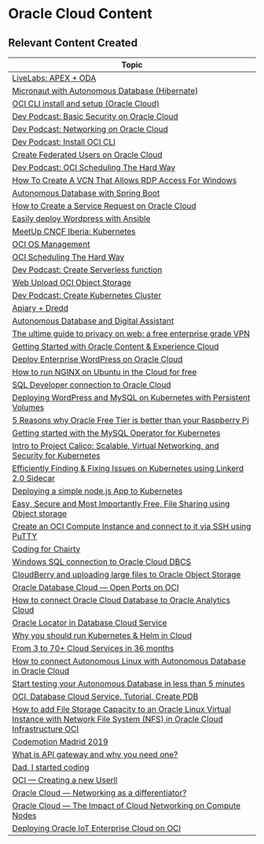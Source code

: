 # Oracle Cloud Content

## Relevant Content Created

| Topic                                                                                                                                                                                                                                                                                       |
| ------------------------------------------------------------------------------------------------------------------------------------------------------------------------------------------------------------------------------------------------------------------------------------------- |
| [LiveLabs: APEX + ODA](https://apexapps.oracle.com/pls/apex/dbpm/r/livelabs/view-workshop?wid=685)                                                                                                                                                                                          |
| [Micronaut with Autonomous Database (Hibernate)](https://github.com/vmleon/micronaut-ucp-atp)                                                                                                                                                                                               |
| [OCI CLI install and setup (Oracle Cloud)](https://youtu.be/0M8t1cKcPDU)                                                                                                                                                                                                                    |
| [Dev Podcast: Basic Security on Oracle Cloud](https://youtu.be/AkS16-8lGok)                                                                                                                                                                                                                 |
| [Dev Podcast: Networking on Oracle Cloud](https://youtu.be/_8JoT0-E1Bo)                                                                                                                                                                                                                     |
| [Dev Podcast: Install OCI CLI](https://youtu.be/jbCfGkgcof0)                                                                                                                                                                                                                                |
| [Create Federated Users on Oracle Cloud](https://youtu.be/17H20JJX5y0)                                                                                                                                                                                                                      |
| [Dev Podcast: OCI Scheduling The Hard Way](https://youtu.be/YbELWgGJNp0)                                                                                                                                                                                                                    |
| [How To Create A VCN That Allows RDP Access For Windows](https://youtu.be/6w8YOLqKTF0)                                                                                                                                                                                                      |
| [Autonomous Database with Spring Boot](https://github.com/vmleon/adbclient-java)                                                                                                                                                                                                            |
| [How to Create a Service Request on Oracle Cloud](https://youtu.be/ihqi2omenyQ)                                                                                                                                                                                                             |
| [Easily deploy Wordpress with Ansible](https://youtu.be/Ox9Bm0mXWwY)                                                                                                                                                                                                                        |
| [MeetUp CNCF Iberia: Kubernetes](http://bit.ly/cloudnativetalkskad)                                                                                                                                                                                                                         |
| [OCI OS Management](https://github.com/vmleon/oci-os-management)                                                                                                                                                                                                                            |
| [OCI Scheduling The Hard Way](https://github.com/vmleon/oci-scheduling-the-hard-way)                                                                                                                                                                                                        |
| [Dev Podcast: Create Serverless function](https://youtu.be/TdQ6BL58Zfk)                                                                                                                                                                                                                     |
| [Web Upload OCI Object Storage](https://github.com/vmleon/web-oci-os)                                                                                                                                                                                                                       |
| [Dev Podcast: Create Kubernetes Cluster](https://youtu.be/0Xtv61Rvh3E)                                                                                                                                                                                                                      |
| [Apiary + Dredd](https://github.com/vmleon/hello-apiary)                                                                                                                                                                                                                                    |
| [Autonomous Database and Digital Assistant](https://github.com/vmleon/oracle-atp-da)                                                                                                                                                                                                        |
| [The ultime guide to privacy on web: a free enterprise grade VPN](https://medium.com/@roberto.di.bella/the-ultime-guide-to-privacy-on-web-a-free-enterprise-grade-vpn-89c083570003)                                                                                                         |
| [Getting Started with Oracle Content & Experience Cloud](https://medium.com/@roberto.di.bella/getting-started-with-oracle-content-experience-cloud-1a26f0fec8a3)                                                                                                                            |
| [Deploy Enterprise WordPress on Oracle Cloud](https://medium.com/@roberto.di.bella/deploy-enterprise-wordpress-on-oci-8e6c3d0977ec)                                                                                                                                                         |
| [How to run NGINX on Ubuntu in the Cloud for free](https://medium.com/@vmleon/how-to-run-nginx-on-ubuntu-in-the-cloud-for-free-1b34d7269418)                                                                                                                                                |
| [SQL Developer connection to Oracle Cloud](https://medium.com/@fathi.ria/sql-developer-connection-to-oracle-cloud-d6bb58507eae)                                                                                                                                                             |
| [Deploying WordPress and MySQL on Kubernetes with Persistent Volumes](https://medium.com/faun/deploying-wordpress-and-mysql-on-kubernetes-with-persistent-volumes-1a999607269f)                                                                                                             |
| [5 Reasons why Oracle Free Tier is better than your Raspberry Pi](https://medium.com/@roberto.di.bella/5-reasons-why-oracle-free-tier-is-better-than-your-raspberry-pie-277ac8cb37e3)                                                                                                       |
| [Getting started with the MySQL Operator for Kubernetes](https://medium.com/oracledevs/getting-started-with-the-mysql-operator-for-kubernetes-8df48591f592)                                                                                                                                 |
| [Intro to Project Calico: Scalable, Virtual Networking, and Security for Kubernetes](https://medium.com/faun/intro-to-project-calico-scalable-virtual-networking-and-security-for-kubernetes-d63f77d41f52)                                                                                  |
| [Efficiently Finding & Fixing Issues on Kubernetes using Linkerd 2.0 Sidecar](https://medium.com/swlh/efficiently-finding-fixing-issues-on-kubernetes-using-linkerd-2-0-sidecar-8817973a39bc)                                                                                               |
| [Deploying a simple node.js App to Kubernetes](https://medium.com/oracledevs/deploying-a-simple-node-js-app-to-kubernetes-56b313b99061)                                                                                                                                                     |
| [Easy, Secure and Most Importantly Free, File Sharing using Object storage](https://medium.com/@brianbmathews/easy-secure-and-most-importantly-free-file-sharing-using-object-storage-3708d8d979ce)                                                                                         |
| [Create an OCI Compute Instance and connect to it via SSH using PuTTY](https://medium.com/@roberto.di.bella/create-an-oci-compute-instance-and-connect-to-it-via-ssh-using-putty-1a445109045b)                                                                                              |
| [Coding for Chairty](https://medium.com/coding-for-chairty)                                                                                                                                                                                                                                 |
| [Windows SQL connection to Oracle Cloud DBCS](https://medium.com/@fathi.ria/windows-sql-connection-to-oracle-cloud-dbcs-f164f51f1bf4)                                                                                                                                                       |
| [CloudBerry and uploading large files to Oracle Object Storage](https://medium.com/@fathi.ria/uploading-large-files-to-oracle-object-storage-5adbbf742ee9)                                                                                                                                  |
| [Oracle Database Cloud — Open Ports on OCI](https://medium.com/@fathi.ria/oracle-database-cloud-open-ports-on-oci-1af24f4eb9f2)                                                                                                                                                             |
| [How to connect Oracle Cloud Database to Oracle Analytics Cloud](https://medium.com/@artyom.polyakov/how-to-connect-oracle-cloud-database-to-oracle-analytics-cloud-83daf6ef377d)                                                                                                           |
| [Oracle Locator in Database Cloud Service](https://medium.com/@fathi.ria/oracle-locator-in-database-cloud-service-5b3f8aa7e715)                                                                                                                                                             |
| [Why you should run Kubernetes & Helm in Cloud](https://medium.com/@hassanajan/the-beauty-of-kubernetes-helm-and-iaas-9b982ce8190c)                                                                                                                                                         |
| [From 3 to 70+ Cloud Services in 36 months](https://medium.com/@hassanajan/quick-overview-of-oracle-iaas-paas-services-3ff8bbe0ae6)                                                                                                                                                         |
| [How to connect Autonomous Linux with Autonomous Database in Oracle Cloud](https://medium.com/@artyom.polyakov/how-to-connect-autonomous-linux-with-autonomous-database-in-oracle-cloud-7570dde7bf9d)                                                                                       |
| [Start testing your Autonomous Database in less than 5 minutes](https://medium.com/@artyom.polyakov/start-testing-your-always-free-autonomous-database-in-less-than-5-minutes-including-provisioning-f58488ebd079)                                                                          |
| [OCI, Database Cloud Service, Tutorial, Create PDB](https://a-hassane.medium.com/oci-database-cloud-service-tutorial-create-pdb-d052c059568d)                                                                                                                                               |
| [How to add File Storage Capacity to an Oracle Linux Virtual Instance with Network File System (NFS) in Oracle Cloud Infrastructure OCI](https://medium.com/@jorge.fernandez.ie/how-to-add-file-storage-capacity-to-an-oracle-linux-virtual-instance-with-network-file-system-6f1b6db1a9bb) |
| [Codemotion Madrid 2019](https://medium.com/@vmleon/codemotion-madrid-2019-3bf01f1522f6)                                                                                                                                                                                                    |
| [What is API gateway and why you need one?](https://medium.com/@vmleon/what-is-api-gateway-and-why-you-need-one-9fe8087f5ece)                                                                                                                                                               |
| [Dad, I started coding](https://medium.com/@gavin.moore/dad-i-started-coding-388f927ac64a)                                                                                                                                                                                                  |
| [OCI — Creating a new Userll](https://medium.com/@madajewski.b/oci-creating-a-new-user-605519963b2d)                                                                                                                                                                                        |
| [Oracle Cloud — Networking as a differentiator?](https://medium.com/@madajewski.b/oracle-cloud-networking-as-a-differentiator-f0f2b1540e00)                                                                                                                                                 |
| [Oracle Cloud — The Impact of Cloud Networking on Compute Nodes](https://medium.com/@madajewski.b/oracle-cloud-the-impact-of-cloud-networking-on-compute-nodes-7617e05d077b)                                                                                                                |
| [Deploying Oracle IoT Enterprise Cloud on OCI](https://medium.com/@madajewski.b/deploying-oracle-iot-enterprise-cloud-on-oci-52e6446427d)                                                                                                                                                   |
